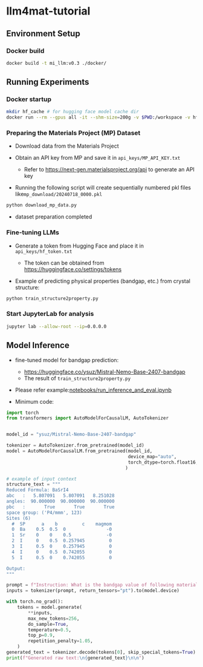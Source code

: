 # llm4mat-tutorial

## Environment Setup

### Docker build
```bash
docker build -t mi_llm:v0.3 ./docker/
```

## Running Experiments
### Docker startup
```bash
mkdir hf_cache # for hugging face model cache dir
docker run --rm --gpus all -it --shm-size=200g -v $PWD:/workspace -v hf_cache:/root/.cache/huggingface/ mi_llm:v0.3 bash
```

### Preparing the Materials Project (MP) Dataset
- Download data from the Materials Project
- Obtain an API key from MP and save it in `api_keys/MP_API_KEY.txt`
    - Refer to https://next-gen.materialsproject.org/api to generate an API key

- Running the following script will create sequentially numbered pkl files like`mp_download/20240718_0000.pkl`
```bash
python download_mp_data.py
```
- dataset preparation completed


### Fine-tuning LLMs
- Generate a token from Hugging Face and place it in `api_keys/hf_token.txt`
    - The token can be obtained from https://huggingface.co/settings/tokens

- Example of predicting physical properties (bandgap, etc.) from crystal structure:
```bash
python train_structure2property.py
```

### Start JupyterLab for analysis

```bash
jupyter lab --allow-root --ip=0.0.0.0
```

## Model Inference
- fine-tuned model for bandgap prediction:
    - https://huggingface.co/ysuz/Mistral-Nemo-Base-2407-bandgap
    - The result of `train_structure2property.py`
- Please refer example:[notebooks/run_inference_and_eval.ipynb](https://github.com/resnant/llm4mat-tutorial/blob/main/notebooks/run_inference_and_eval.ipynb)

- Minimum code:
```python
import torch
from transformers import AutoModelForCausalLM, AutoTokenizer


model_id = "ysuz/Mistral-Nemo-Base-2407-bandgap"

tokenizer = AutoTokenizer.from_pretrained(model_id)
model = AutoModelForCausalLM.from_pretrained(model_id,
                                             device_map="auto",
                                             torch_dtype=torch.float16,
                                            )

# example of input context
structure_text = """
Reduced Formula: BaSrI4
abc   :   5.807091   5.807091   8.251028
angles:  90.000000  90.000000  90.000000
pbc   :       True       True       True
space group: ('P4/mmm', 123)
Sites (6)
  #  SP      a    b         c    magmom
  0  Ba    0.5  0.5  0               -0
  1  Sr    0    0    0.5             -0
  2  I     0    0.5  0.257945         0
  3  I     0.5  0    0.257945         0
  4  I     0    0.5  0.742055         0
  5  I     0.5  0    0.742055         0

Output:
"""

prompt = f"Instruction: What is the bandgap value of following material?:\n{structure_text}\n\nOutput:\n"
inputs = tokenizer(prompt, return_tensors="pt").to(model.device)

with torch.no_grad():
    tokens = model.generate(
        **inputs,
        max_new_tokens=256,
        do_sample=True,
        temperature=0.5,
        top_p=0.9,
        repetition_penalty=1.05,
    )
generated_text = tokenizer.decode(tokens[0], skip_special_tokens=True)
print(f"Generated raw text:\n{generated_text}\n\n")
```